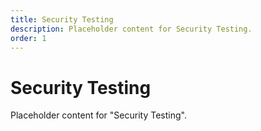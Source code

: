 ```yaml
---
title: Security Testing
description: Placeholder content for Security Testing.
order: 1
---
```


# Security Testing

Placeholder content for "Security Testing".
